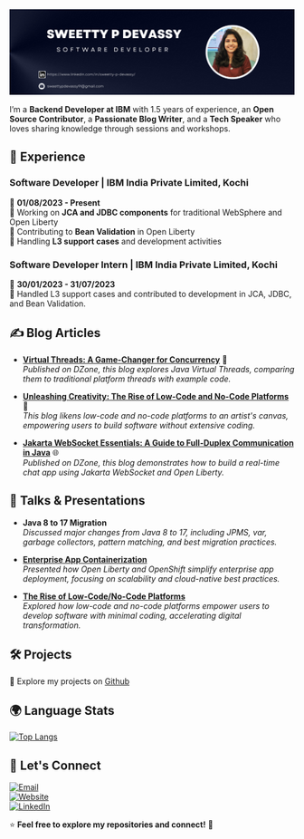 
<img src="image.png" width="1000px" alt="intro" title="intro" />


I’m a **Backend Developer at IBM** with 1.5 years of experience, an **Open Source Contributor**, a **Passionate Blog Writer**, and a **Tech Speaker** who loves sharing knowledge through sessions and workshops.  

## 💼 Experience

### **Software Developer | IBM India Private Limited, Kochi**
📅 **01/08/2023 - Present**  
🔹 Working on **JCA and JDBC components** for traditional WebSphere and Open Liberty  
🔹 Contributing to **Bean Validation** in Open Liberty  
🔹 Handling **L3 support cases** and development activities  

### **Software Developer Intern | IBM India Private Limited, Kochi**
📅 **30/01/2023 - 31/07/2023**  
🔹 Handled L3 support cases and contributed to development in JCA, JDBC, and Bean Validation.


## ✍️ Blog Articles  

- **[Virtual Threads: A Game-Changer for Concurrency](https://dzone.com/articles/virtual-threads-in-java)** 🧵  
  *Published on DZone, this blog explores Java Virtual Threads, comparing them to traditional platform threads with example code.*  

- **[Unleashing Creativity: The Rise of Low-Code and No-Code Platforms](https://medium.com/@sweettypdevassy2001/unleashing-creativity-the-rise-of-low-code-and-no-code-platforms-8c09bd10261b)** 🎨  
  *This blog likens low-code and no-code platforms to an artist's canvas, empowering users to build software without extensive coding.*  

- **[Jakarta WebSocket Essentials: A Guide to Full-Duplex Communication in Java](https://dzone.com/articles/jakarta-websocket-essentials)** 🌐  
  *Published on DZone, this blog demonstrates how to build a real-time chat app using Jakarta WebSocket and Open Liberty.*  


## 🎤 Talks & Presentations  

- **Java 8 to 17 Migration**  
  *Discussed major changes from Java 8 to 17, including JPMS, var, garbage collectors, pattern matching, and best migration practices.*   

- **[Enterprise App Containerization](https://drive.google.com/file/d/1W0UCDC9BBQ7YDIIuHImIP9wP6dcdKa_Z/view)**  
  *Presented how Open Liberty and OpenShift simplify enterprise app deployment, focusing on scalability and cloud-native best practices.*  

- **[The Rise of Low-Code/No-Code Platforms](https://drive.google.com/file/d/1WPZutUhxL7Ex-ucdeeiF8MmH-Uvf_i6o/view)**  
  *Explored how low-code and no-code platforms empower users to develop software with minimal coding, accelerating digital transformation.*  


## 🛠️ Projects  
🔗 Explore my projects on [Github](https://github.com/sweettypdevassy) 



## 🌍 Language Stats  
[![Top Langs](https://github-readme-stats.vercel.app/api/top-langs/?username=sweettypdevassy&theme=radical)](https://github.com/anuraghazra/github-readme-stats)

## 💌 Let's Connect  
<a href="mailto:sweettypdevassy91@gmail.com"><img src="https://img.icons8.com/fluent/48/000000/email.png" width="20px" alt="Email" title="Email" /></a>  
<a href="https://sweettypdevassy.github.io/portfolio-website/"><img src="https://img.icons8.com/fluent/48/000000/domain.png" width="20px" alt="Website" title="Website" /></a>     
<a href="https://www.linkedin.com/in/sweetty-p-devassy/"><img src="https://img.icons8.com/fluent/48/000000/linkedin.png" width="20px" alt="LinkedIn" title="LinkedIn" /></a>

⭐ **Feel free to explore my repositories and connect!** 🚀
